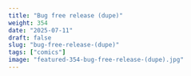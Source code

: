 ```yaml
---
title: "Bug free release (dupe)"
weight: 354
date: "2025-07-11"
draft: false
slug: "bug-free-release-(dupe)"
tags: ["comics"]
image: "featured-354-bug-free-release-(dupe).jpg"
---
```

